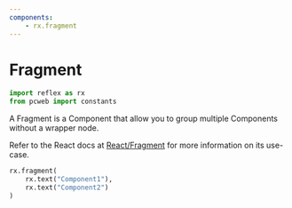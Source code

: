 ```yaml
---
components:
    - rx.fragment
---
```


# Fragment

```python exec
import reflex as rx
from pcweb import constants
```

A Fragment is a Component that allow you to group multiple Components without a wrapper node.

Refer to the React docs at [React/Fragment]({constants.FRAGMENT_COMPONENT_INFO_URL}) for more information on its use-case.

```python demo
rx.fragment(
    rx.text("Component1"), 
    rx.text("Component2")
)
```


```md video https://youtube.com/embed/ITOZkzjtjUA?start=3196&end=3340
```
